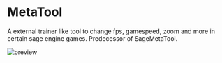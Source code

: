 # MetaTool
A external trainer like tool to change fps, gamespeed, zoom and more in certain sage engine games. Predecessor of SageMetaTool.

![preview](https://user-images.githubusercontent.com/26028969/123409432-78a46e80-d5ae-11eb-908d-061d60a2be20.PNG)
